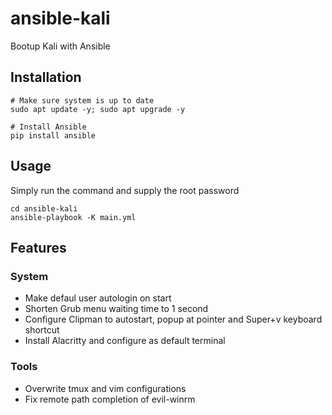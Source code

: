 
# ansible-kali

Bootup Kali with Ansible


## Installation

```shell
# Make sure system is up to date
sudo apt update -y; sudo apt upgrade -y

# Install Ansible
pip install ansible 
```


## Usage

Simply run the command and supply the root password
```shell
cd ansible-kali
ansible-playbook -K main.yml
```


## Features

### System

- Make defaul user autologin on start
- Shorten Grub menu waiting time to 1 second
- Configure Clipman to autostart, popup at pointer and Super+v keyboard shortcut
- Install Alacritty and configure as default terminal


### Tools

- Overwrite tmux and vim configurations
- Fix remote path completion of evil-winrm

